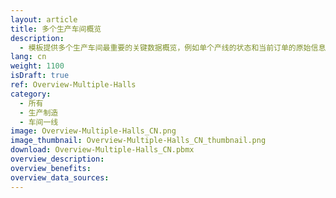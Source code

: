 ```yaml
---
layout: article
title: 多个生产车间概览
description: 
  - 模板提供多个生产车间最重要的关键数据概览，例如单个产线的状态和当前订单的原始信息。
lang: cn
weight: 1100
isDraft: true
ref: Overview-Multiple-Halls
category:
  - 所有
  - 生产制造
  - 车间一线
image: Overview-Multiple-Halls_CN.png
image_thumbnail: Overview-Multiple-Halls_CN_thumbnail.png
download: Overview-Multiple-Halls_CN.pbmx
overview_description:
overview_benefits:
overview_data_sources:
---
```

